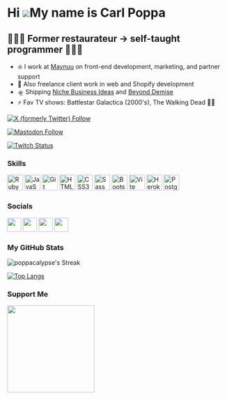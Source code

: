 Hi ![](https://user-images.githubusercontent.com/18350557/176309783-0785949b-9127-417c-8b55-ab5a4333674e.gif)My name is Carl Poppa
==================================================================================================================================

👨🏻‍🍳 Former restaurateur → self-taught programmer 🙆🏻‍♂️
--------------------------------------------------

* ❇️  I work at [Maynuu](https://maynuu.com) on front-end development, marketing, and partner support
* 🤺  Also freelance client work in web and Shopify development
* 🛸  Shipping [Niche Business Ideas](https://ideagenius.xyz) and [Beyond Demise](https://www.beyonddemise.com/) 
* ⚡  Fav TV shows: Battlestar Galactica (2000's), The Walking Dead 🧟‍♂️

[![X (formerly Twitter) Follow](https://img.shields.io/twitter/follow/poppacalypse?style=for-the-badge&logo=x&logoColor=%23ffffff&label=Follow%20%40poppacalypse%206.5K&labelColor=%231c1917%20&color=%231c1917%20)](https://x.com/poppacalypse)

[![Mastodon Follow](https://img.shields.io/mastodon/follow/109646489759073442?color=0891b2&labelColor=1c1917&domain=https%3A%2F%2Falpaca.gold&logo=mastodon&style=for-the-badge)](https://alpaca.gold/@poppacalypse)

[![Twitch Status](https://img.shields.io/twitch/status/poppacalypse?logo=twitchsx&style=for-the-badge&color=0891b2&labelColor=1c1917&label=TWITCH+STATUS)](https://twitch.tv/poppacalypse)


### Skills


<p align="left">
<a href="https://www.ruby-lang.org/en/" target="_blank" rel="noreferrer"><img src="https://raw.githubusercontent.com/danielcranney/readme-generator/main/public/icons/skills/ruby-colored.svg" width="36" height="36" alt="Ruby" /></a>
<a href="https://developer.mozilla.org/en-US/docs/Web/JavaScript" target="_blank" rel="noreferrer"><img src="https://raw.githubusercontent.com/danielcranney/readme-generator/main/public/icons/skills/javascript-colored.svg" width="36" height="36" alt="JavaScript" /></a>
<a href="https://git-scm.com/" target="_blank" rel="noreferrer"><img src="https://raw.githubusercontent.com/danielcranney/readme-generator/main/public/icons/skills/git-colored.svg" width="36" height="36" alt="Git" /></a>
<a href="https://developer.mozilla.org/en-US/docs/Glossary/HTML5" target="_blank" rel="noreferrer"><img src="https://raw.githubusercontent.com/danielcranney/readme-generator/main/public/icons/skills/html5-colored.svg" width="36" height="36" alt="HTML5" /></a>
<a href="https://www.w3.org/TR/CSS/#css" target="_blank" rel="noreferrer"><img src="https://raw.githubusercontent.com/danielcranney/readme-generator/main/public/icons/skills/css3-colored.svg" width="36" height="36" alt="CSS3" /></a>
<a href="https://sass-lang.com/" target="_blank" rel="noreferrer"><img src="https://raw.githubusercontent.com/danielcranney/readme-generator/main/public/icons/skills/sass-colored.svg" width="36" height="36" alt="Sass" /></a>
<a href="https://getbootstrap.com/" target="_blank" rel="noreferrer"><img src="https://raw.githubusercontent.com/danielcranney/readme-generator/main/public/icons/skills/bootstrap-colored.svg" width="36" height="36" alt="Bootstrap" /></a>
<a href="https://vitejs.dev/" target="_blank" rel="noreferrer"><img src="https://raw.githubusercontent.com/danielcranney/readme-generator/main/public/icons/skills/vite-colored.svg" width="36" height="36" alt="Vite" /></a>
<a href="https://www.heroku.com/" target="_blank" rel="noreferrer"><img src="https://raw.githubusercontent.com/danielcranney/readme-generator/main/public/icons/skills/heroku-colored.svg" width="36" height="36" alt="Heroku" /></a>
<a href="https://www.postgresql.org/" target="_blank" rel="noreferrer"><img src="https://raw.githubusercontent.com/danielcranney/readme-generator/main/public/icons/skills/postgresql-colored.svg" width="36" height="36" alt="PostgreSQL" /></a>
</p>


### Socials

<p align="left"> <a href="https://www.github.com/poppacalypse" target="_blank" rel="noreferrer"><img src="https://raw.githubusercontent.com/danielcranney/readme-generator/main/public/icons/socials/github-dark.svg" width="32" height="32" /></a> <a href="https://www.linkedin.com/in/aaronwdcruz" target="_blank" rel="noreferrer"><img src="https://raw.githubusercontent.com/danielcranney/readme-generator/main/public/icons/socials/linkedin.svg" width="32" height="32" /></a> <a href="https://www.twitter.com/poppacalypse" target="_blank" rel="noreferrer"><img src="https://raw.githubusercontent.com/danielcranney/readme-generator/main/public/icons/socials/twitter.svg" width="32" height="32" /></a> <a href="https://www.twitch.tv/poppacalypse" target="_blank" rel="noreferrer"><img src="https://raw.githubusercontent.com/danielcranney/readme-generator/main/public/icons/socials/twitch.svg" width="32" height="32" /></a></p>

### My GitHub Stats

![poppacalypse's Streak](https://github-readme-streak-stats.herokuapp.com/?user=poppacalypse&theme=tokyonight&hide_border=true)

[![Top Langs](https://github-readme-stats-lemon-seven-17.vercel.app/api/top-langs/?username=poppacalypse&layout=pie&theme=tokyonight&hide_border=true)](https://github.com/poppacalypse/github-readme-stats)


### Support Me

<a href="https://www.buymeacoffee.com/poppacalypse"><img src="https://cdn.buymeacoffee.com/buttons/v2/default-yellow.png" width="200" /></a>
